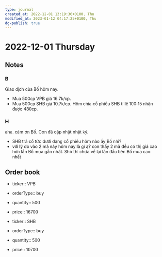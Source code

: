 ```yaml
---
type: journal
created_at: 2022-12-01 13:19:36+0100, Thu
modified_at: 2023-01-12 04:17:25+0100, Thu
dg-publish: true
---
```

# 2022-12-01 Thursday

## Notes

### B

Giao dịch của Bố hôm nay.
- Mua 500cp VPB giá 16.7k/cp.
- Mua 500cp SHB giá 10.7k/cp.
Hôm chia cổ phiếu SHB tỉ lệ 100:15 nhận được 480cp.

### H

aha. cảm ơn Bố. Con đã cập nhật nhật ký.
- SHB trả cổ tức dưới dạng cổ phiếu hôm nào ấy Bố nhỉ?
- với lý do vào 2 mã này hôm nay là gì ạ? con thấy 2 mã đều có thị giá cao hơn lần Bố mua gần nhất. Shb thì chưa về lại lần đầu tiên Bố mua cao nhất

## Order book

- ticker:: VPB
- orderType:: buy
- quantity:: 500
- price:: 16700

- ticker:: SHB
- orderType:: buy
- quantity:: 500
- price:: 10700